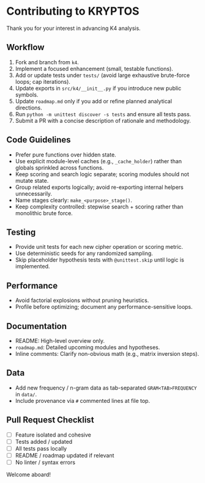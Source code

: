 # Contributing to KRYPTOS

Thank you for your interest in advancing K4 analysis.

## Workflow

1. Fork and branch from `k4`.
2. Implement a focused enhancement (small, testable functions).
3. Add or update tests under `tests/` (avoid large exhaustive brute-force loops; cap iterations).
4. Update exports in `src/k4/__init__.py` if you introduce new public symbols.
5. Update `roadmap.md` only if you add or refine planned analytical directions.
6. Run `python -m unittest discover -s tests` and ensure all tests pass.
7. Submit a PR with a concise description of rationale and methodology.

## Code Guidelines

- Prefer pure functions over hidden state.
- Use explicit module-level caches (e.g., `_cache_holder`) rather than globals sprinkled across functions.
- Keep scoring and search logic separate; scoring modules should not mutate state.
- Group related exports logically; avoid re-exporting internal helpers unnecessarily.
- Name stages clearly: `make_<purpose>_stage()`.
- Keep complexity controlled: stepwise search + scoring rather than monolithic brute force.

## Testing

- Provide unit tests for each new cipher operation or scoring metric.
- Use deterministic seeds for any randomized sampling.
- Skip placeholder hypothesis tests with `@unittest.skip` until logic is implemented.

## Performance

- Avoid factorial explosions without pruning heuristics.
- Profile before optimizing; document any performance-sensitive loops.

## Documentation

- README: High-level overview only.
- `roadmap.md`: Detailed upcoming modules and hypotheses.
- Inline comments: Clarify non-obvious math (e.g., matrix inversion steps).

## Data

- Add new frequency / n-gram data as tab-separated `GRAM<TAB>FREQUENCY` in `data/`.
- Include provenance via `#` commented lines at file top.

## Pull Request Checklist

- [ ] Feature isolated and cohesive
- [ ] Tests added / updated
- [ ] All tests pass locally
- [ ] README / roadmap updated if relevant
- [ ] No linter / syntax errors

Welcome aboard!
